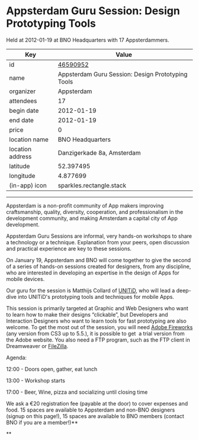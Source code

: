 # Appsterdam Guru Session: Design Prototyping Tools
Held at 2012-01-19 at BNO Headquarters with 17 Appsterdammers.
        
|Key|Value
|---|---|
|id|[46590952](https://www.meetup.com/appsterdam/events/46590952/)|
|name|Appsterdam Guru Session: Design Prototyping Tools|
|organizer|Appsterdam|
|attendees|17|
|begin date|2012-01-19|
|end date|2012-01-19|
|price|0|
|location name|BNO Headquarters|
|location address|Danzigerkade 8a, Amsterdam|
|latitude|52.397495|
|longitude|4.877699|
|(in-app) icon|sparkles.rectangle.stack|

---

Appsterdam is a non-profit community of App makers improving craftsmanship, quality, diversity, cooperation, and professionalism in the development community, and making Amsterdam a capital city of App development.

Appsterdam Guru Sessions are informal, very hands-on workshops to share a technology or a technique. Explanation from your peers, open discussion and practical experience are key to these sessions.

On January 19, Appsterdam and BNO will come together to give the second of a series of hands-on sessions created for designers, from any discipline, who are interested in developing an expertise in the design of Apps for mobile devices.

Our guru for the session is Matthijs Collard of [UNITiD](http://www.unitid.nl/), who will lead a deep-dive into UNITiD's prototyping tools and techniques for mobile Apps.

This session is primarily targeted at Graphic and Web Designers who want to learn how to make their designs “clickable”, but Developers and Interaction Designers who want to learn tools for fast prototyping are also welcome. To get the most out of the session, you will need [Adobe Fireworks](http://www.adobe.com/products/fireworks.html) (any version from CS3 up to 5.5.), it is possible to get  a trial version from the Adobe website. You also need a FTP program, such as the FTP client in Dreamweaver or [FileZilla](http://filezilla-project.org/download.php).

Agenda:

12:00 - Doors open, gather, eat lunch

13:00 - Workshop starts

17:00 - Beer, Wine, pizza and socializing until closing time

We ask a €20 registration fee (payable at the door) to cover expenses and food. 15 spaces are available to Appsterdam and non-BNO designers (signup on this page!), 15 spaces are available to BNO members (contact BNO if you are a member!)**

**



